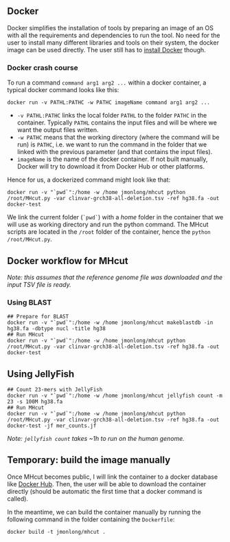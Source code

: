 ## Docker

Docker simplifies the installation of tools by preparing an image of an OS with all the requirements and dependencies to run the tool.
No need for the user to install many different libraries and tools on their system, the docker image can be used directly.
The user still has to [install Docker](https://docs.docker.com/install/) though.

### Docker crash course

To run a command `command arg1 arg2 ...` within a docker container, a typical docker command looks like this:

```shell
docker run -v PATHL:PATHC -w PATHC imageName command arg1 arg2 ...
```

- `-v PATHL:PATHC` links the local folder `PATHL` to the folder `PATHC` in the container. Typically `PATHL` contains the input files and will be where we want the output files written.
- `-w PATHC` means that the working directory (where the command will be run) is `PATHC`, i.e. we want to run the command in the folder that we linked with the previous parameter (and that contains the input files).
- `imageName` is the name of the docker container. If not built manually, Docker will try to download it from Docker Hub or other platforms.

Hence for us, a dockerized command might look like that:

```shell
docker run -v "`pwd`":/home -w /home jmonlong/mhcut python /root/MHcut.py -var clinvar-grch38-all-deletion.tsv -ref hg38.fa -out docker-test
```

We link the current folder (`` `pwd` ``) with a *home* folder in the container that we will use as working directory and run the python command.
The MHcut scripts are located in the `/root` folder of the container, hence the `python /root/MHcut.py`.

## Docker workflow for MHcut

*Note: this assumes that the reference genome file was downloaded and the input TSV file is ready.*

### Using BLAST

```shell
## Prepare for BLAST
docker run -v "`pwd`":/home -w /home jmonlong/mhcut makeblastdb -in hg38.fa -dbtype nucl -title hg38
## Run MHcut
docker run -v "`pwd`":/home -w /home jmonlong/mhcut python /root/MHcut.py -var clinvar-grch38-all-deletion.tsv -ref hg38.fa -out docker-test
```

## Using JellyFish

```shell
## Count 23-mers with JellyFish
docker run -v "`pwd`":/home -w /home jmonlong/mhcut jellyfish count -m 23 -s 100M hg38.fa
## Run MHcut
docker run -v "`pwd`":/home -w /home jmonlong/mhcut python /root/MHcut.py -var clinvar-grch38-all-deletion.tsv -ref hg38.fa -out docker-test -jf mer_counts.jf
```

*Note: `jellyfish count` takes ~1h to run on the human genome.*

## Temporary: build the image manually

Once MHcut becomes public, I will link the container to a docker database like [Docker Hub](https://hub.docker.com/).
Then, the user will be able to download the container directly (should be automatic the first time that a docker command is called).

In the meantime, we can build the container manually by running the following command in the folder containing the `Dockerfile`:

```shell
docker build -t jmonlong/mhcut .
```
